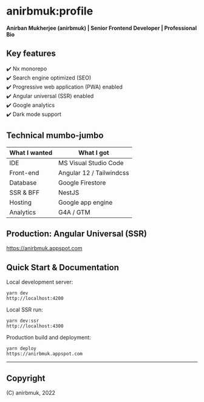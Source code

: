 # anirbmuk:profile
**Anirban Mukherjee (anirbmuk) | Senior Frontend Developer | Professional Bio**  

## Key features
:heavy_check_mark: Nx monorepo  
:heavy_check_mark: Search engine optimized (SEO)  
:heavy_check_mark: Progressive web application (PWA) enabled  
:heavy_check_mark: Angular universal (SSR) enabled  
:heavy_check_mark: Google analytics  
:heavy_check_mark: Dark mode support  

## Technical mumbo-jumbo  
What I wanted   | What I got  
--------------- | --------------
IDE             | MS Visual Studio Code  
Front-end       | Angular 12 / Tailwindcss 
Database        | Google Firestore
SSR & BFF       | NestJS  
Hosting         | Google app engine  
Analytics       | G4A / GTM

## Production: Angular Universal (SSR)   
https://anirbmuk.appspot.com   

## Quick Start & Documentation
Local development server:  
```
yarn dev  
http://localhost:4200  
```
  
Local SSR run:  
```
yarn dev:ssr  
http://localhost:4300  
```
  
Production build and deployment:  
```
yarn deploy  
https://anirbmuk.appspot.com  
```

- - - -

## Copyright  
(C) anirbmuk, 2022  
